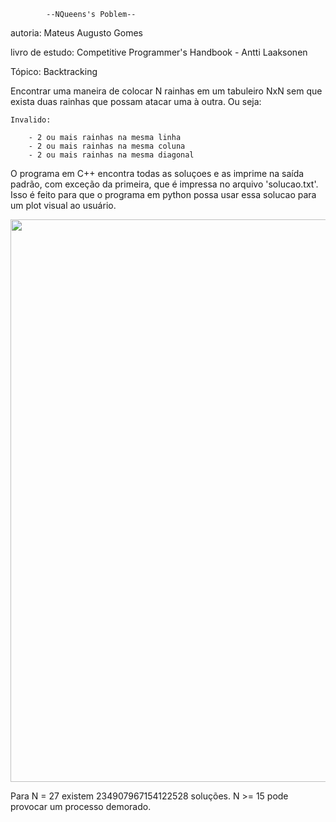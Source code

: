    			--NQueens's Poblem--

autoria: Mateus Augusto Gomes

livro de estudo: Competitive Programmer's Handbook - Antti Laaksonen

Tópico: Backtracking

Encontrar uma maneira de colocar N rainhas em um tabuleiro NxN sem que exista duas rainhas 
que possam atacar uma à outra.
Ou seja:

	Invalido:
 
		- 2 ou mais rainhas na mesma linha
		- 2 ou mais rainhas na mesma coluna
		- 2 ou mais rainhas na mesma diagonal
  
O programa em C++ encontra todas as soluçoes e as imprime na saída padrão, com exceção da primeira,
que é impressa no arquivo 'solucao.txt'. Isso é feito para que o programa em python possa
usar essa solucao para um plot visual ao usuário.

<div align="center">
<img src="https://github.com/Mateusg2022/N-Queens-Poblem/assets/168873690/6a960bf4-c8a9-48e5-9e7c-19c0d9394752.png"
" width="900px" />
</div>

Para N = 27 existem 234907967154122528 soluções. N >= 15 pode provocar um processo demorado.
